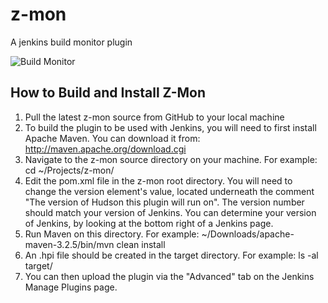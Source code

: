 z-mon
=====

A jenkins build monitor plugin

![Build Monitor](https://user-images.githubusercontent.com/2047790/55690291-5201ab00-5944-11e9-8387-62a551a44d47.png)

How to Build and Install Z-Mon
------------------------------
1. Pull the latest z-mon source from GitHub to your local machine
2. To build the plugin to be used with Jenkins, you will need to first install
Apache Maven.  You can download it from:
  http://maven.apache.org/download.cgi
3. Navigate to the z-mon source directory on your machine. For example:
  cd ~/Projects/z-mon/
4. Edit the pom.xml file in the z-mon root directory.  You will need to change
  the version element's value, located underneath the comment
  "The version of Hudson this plugin will run on". The version number should
  match your version of Jenkins.  You can determine your version of Jenkins, by
  looking at the bottom right of a Jenkins page.
5. Run Maven on this directory. For example:
  ~/Downloads/apache-maven-3.2.5/bin/mvn clean install
6. An .hpi file should be created in the target directory. For example:
  ls -al target/
7. You can then upload the plugin via the "Advanced" tab on the Jenkins Manage
Plugins page.
